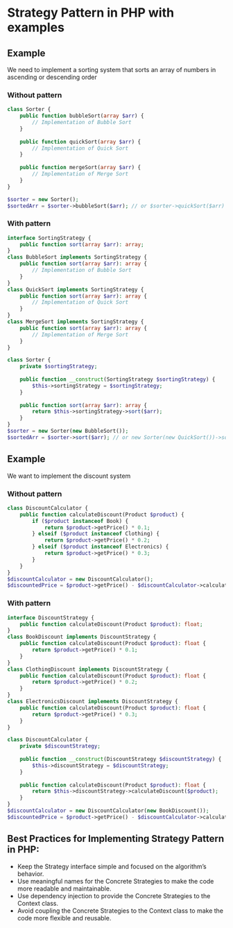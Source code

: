 # Strategy Pattern in PHP with examples

## Example 
We need to implement a sorting system that sorts an array of numbers in ascending or descending order

### Without pattern
```php
class Sorter {
    public function bubbleSort(array $arr) {
        // Implementation of Bubble Sort
    }
    
    public function quickSort(array $arr) {
        // Implementation of Quick Sort
    }
    
    public function mergeSort(array $arr) {
        // Implementation of Merge Sort
    }
}

$sorter = new Sorter();
$sortedArr = $sorter->bubbleSort($arr); // or $sorter->quickSort($arr) or $sorter->mergeSort($arr)
```

### With pattern
```php
interface SortingStrategy {
    public function sort(array $arr): array;
}
class BubbleSort implements SortingStrategy {
    public function sort(array $arr): array {
        // Implementation of Bubble Sort
    }
}
class QuickSort implements SortingStrategy {
    public function sort(array $arr): array {
        // Implementation of Quick Sort
    }
}
class MergeSort implements SortingStrategy {
    public function sort(array $arr): array {
        // Implementation of Merge Sort
    }
}
```

```php
class Sorter {
    private $sortingStrategy;
    
    public function __construct(SortingStrategy $sortingStrategy) {
        $this->sortingStrategy = $sortingStrategy;
    }
    
    public function sort(array $arr): array {
        return $this->sortingStrategy->sort($arr);
    }
}
$sorter = new Sorter(new BubbleSort());
$sortedArr = $sorter->sort($arr); // or new Sorter(new QuickSort())->sort($arr) or new Sorter(new MergeSort())->sort($arr)
```

## Example 
We want to implement the discount system

### Without pattern
```php
class DiscountCalculator {
    public function calculateDiscount(Product $product) {
        if ($product instanceof Book) {
            return $product->getPrice() * 0.1;
        } elseif ($product instanceof Clothing) {
            return $product->getPrice() * 0.2;
        } elseif ($product instanceof Electronics) {
            return $product->getPrice() * 0.3;
        }
    }
}
$discountCalculator = new DiscountCalculator();
$discountedPrice = $product->getPrice() - $discountCalculator->calculateDiscount($product);
```

### With pattern
```php
interface DiscountStrategy {
    public function calculateDiscount(Product $product): float;
}
class BookDiscount implements DiscountStrategy {
    public function calculateDiscount(Product $product): float {
        return $product->getPrice() * 0.1;
    }
}
class ClothingDiscount implements DiscountStrategy {
    public function calculateDiscount(Product $product): float {
        return $product->getPrice() * 0.2;
    }
}
class ElectronicsDiscount implements DiscountStrategy {
    public function calculateDiscount(Product $product): float {
        return $product->getPrice() * 0.3;
    }
}
```

```php
class DiscountCalculator {
    private $discountStrategy;
    
    public function __construct(DiscountStrategy $discountStrategy) {
        $this->discountStrategy = $discountStrategy;
    }
    
    public function calculateDiscount(Product $product): float {
        return $this->discountStrategy->calculateDiscount($product);
    }
}
$discountCalculator = new DiscountCalculator(new BookDiscount());
$discountedPrice = $product->getPrice() - $discountCalculator->calculateDiscount($product);
```

## Best Practices for Implementing Strategy Pattern in PHP:
- Keep the Strategy interface simple and focused on the algorithm’s behavior.
- Use meaningful names for the Concrete Strategies to make the code more readable and maintainable.
- Use dependency injection to provide the Concrete Strategies to the Context class.
- Avoid coupling the Concrete Strategies to the Context class to make the code more flexible and reusable.
